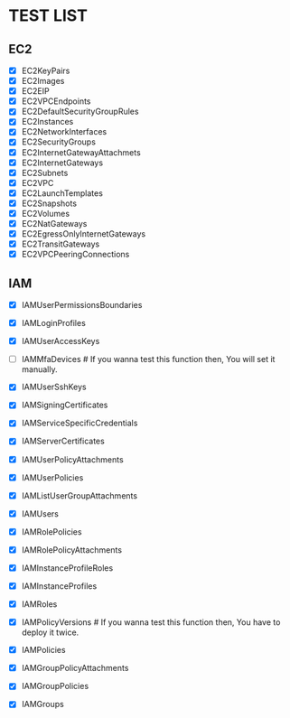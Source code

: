 # TEST LIST

## EC2
- [x] EC2KeyPairs
- [x] EC2Images
- [x] EC2EIP
- [x] EC2VPCEndpoints
- [x] EC2DefaultSecurityGroupRules
- [x] EC2Instances
- [x] EC2NetworkInterfaces
- [x] EC2SecurityGroups
- [x] EC2InternetGatewayAttachmets
- [x] EC2InternetGateways
- [x] EC2Subnets
- [x] EC2VPC
- [x] EC2LaunchTemplates
- [x] EC2Snapshots
- [x] EC2Volumes
- [x] EC2NatGateways
- [x] EC2EgressOnlyInternetGateways
- [x] EC2TransitGateways
- [x] EC2VPCPeeringConnections

## IAM
- [x] IAMUserPermissionsBoundaries
- [x] IAMLoginProfiles
- [x] IAMUserAccessKeys
- [ ] IAMMfaDevices # If you wanna test this function then, You will set it manually.
- [x] IAMUserSshKeys
- [x] IAMSigningCertificates
- [x] IAMServiceSpecificCredentials
- [x] IAMServerCertificates
- [x] IAMUserPolicyAttachments
- [x] IAMUserPolicies
- [x] IAMListUserGroupAttachments
- [x] IAMUsers

- [x] IAMRolePolicies
- [x] IAMRolePolicyAttachments
- [x] IAMInstanceProfileRoles
- [x] IAMInstanceProfiles
- [x] IAMRoles

- [x] IAMPolicyVersions # If you wanna test this function then, You have to deploy it twice.
- [x] IAMPolicies

- [x] IAMGroupPolicyAttachments
- [x] IAMGroupPolicies
- [x] IAMGroups
